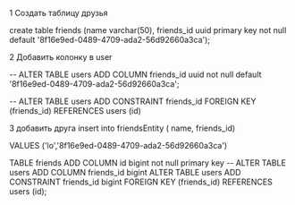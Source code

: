  1  Создать таблицу друзья

create table friends
(name varchar(50),
friends_id uuid primary key not null default '8f16e9ed-0489-4709-ada2-56d92660a3ca');

2 Добавить колонку в  user


-- ALTER TABLE users ADD COLUMN friends_id uuid not null default  '8f16e9ed-0489-4709-ada2-56d92660a3ca';

-- ALTER TABLE users ADD CONSTRAINT friends_id FOREIGN KEY (friends_id) REFERENCES users (id)


 

3
 добавить друга
insert into  friendsEntity ( name, friends_id)

VALUES ('lo','8f16e9ed-0489-4709-ada2-56d92660a3ca')


TABLE friends ADD COLUMN id bigint not null   primary key
-- ALTER TABLE users ADD COLUMN friends_id bigint
ALTER TABLE users ADD CONSTRAINT friends_id bigint FOREIGN KEY (friends_id) REFERENCES users (id);









